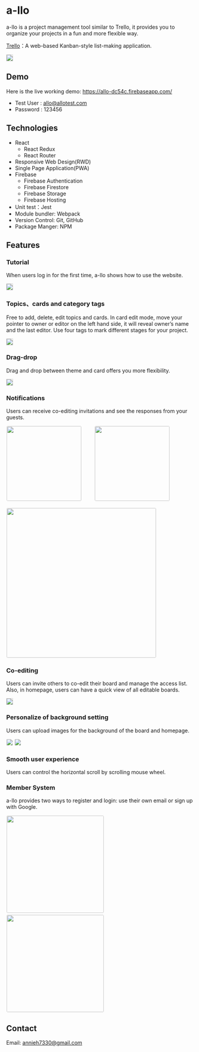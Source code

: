 # a-llo

a-llo is a project management tool similar to Trello, it provides you to organize your projects in a fun and more flexible way.

[Trello](https://trello.com/en-US)：A web-based Kanban-style list-making application.

<img style="border: 1px solid lightgrey; border-radius: 4px width:800px" src="https://i.imgur.com/jd5d4SG.png" /> 

## Demo
Here is the live working demo: https://allo-dc54c.firebaseapp.com/

* Test User : allo@allotest.com
* Password : 123456

## Technologies

* React
    * React Redux
    * React Router
* Responsive Web Design(RWD)
* Single Page Application(PWA)
* Firebase
    * Firebase Authentication
    * Firebase Firestore
    * Firebase Storage
    * Firebase Hosting
* Unit test：Jest
* Module bundler: Webpack
* Version Control: Git, GitHub
* Package Manger: NPM

## Features

### Tutorial

When users log in for the first time, a-llo shows how to use the website.


<img style="border: 1px solid lightgrey; border-radius: 4px width:800px" src="https://i.imgur.com/DqymmTL.jpg" /> 

### Topics、cards and category tags

Free to add, delete, edit topics and cards.
In card edit mode, move your pointer to owner or editor on the left hand side, it will reveal owner’s name and the last editor.
Use four tags to mark different stages for your project.

<img style="border: 1px solid lightgrey; border-radius: 4px width:800px" src="https://i.imgur.com/KZvGKJS.gif" /> 

### Drag-drop

Drag and drop between theme and card offers you more flexibility.

<img style="border: 1px solid lightgrey; border-radius: 4px width:800px" src="https://i.imgur.com/9SPXSI4.gif" /> 

### Notifications

Users can receive co-editing invitations and see the responses from your guests.


<img style="border: 1px solid white; border-radius: 4px; margin-right: 20px" src="https://i.imgur.com/2p6Qmyf.png" width="200px" /><span>　</span><img style="border: 1px solid white; border-radius: 4px" src="https://i.imgur.com/HZhAR1U.png" width="200px" />

<img style="border: 1px solid white; border-radius: 4px" src="https://i.imgur.com/Plv4NWM.gif" width="400px" />

### Co-editing

Users can invite others to co-edit their board and manage the access list.
Also, in homepage, users can have a quick view of all editable boards. 

<img style="border: 1px solid lightgrey; border-radius: 4px width:800px" src="https://i.imgur.com/TgKxgXY.png" /> 

### Personalize of background setting

Users can upload images for the background of the board and homepage. 

<img style="border: 1px solid white; border-radius: 4px width:800px" src="https://i.imgur.com/6qb7hy0.jpg" />
<img style="border: 1px solid white; border-radius: 4px width:800px" src="https://i.imgur.com/azVqEKR.png" />


### Smooth user experience

Users can control the horizontal scroll by scrolling mouse wheel.

### Member System

a-llo provides two ways to register and login: use their own email or sign up with Google. 

<img style="border: 1px solid white; border-radius: 4px; margin-right: 20px" src="https://i.imgur.com/jBbwlGc.png" width="260px" /><span>　</span><img style="border: 1px solid white; border-radius: 4px" src="https://i.imgur.com/3U5dVFV.png" width="260px" />

## Contact

Email: annieh7330@gmail.com
